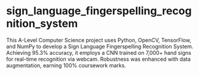 # sign_language_fingerspelling_recognition_system
This A-Level Computer Science project uses Python, OpenCV, TensorFlow, and NumPy to develop a Sign Language Fingerspelling Recognition System. Achieving 95.3% accuracy, it employs a CNN trained on 7,000+ hand signs for real-time recognition via webcam. Robustness was enhanced with data augmentation, earning 100% coursework marks.
